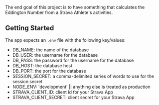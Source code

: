 The end goal of this project is to have something that calculates the Eddington Number from a Strava Athlete's activities.

## Getting Started
The app expects an `.env` file with the following key/values:
- DB_NAME: the name of the database
- DB_USER: the username for the database
- DB_PASS: the password for the username for the database
- DB_HOST: the database host
- DB_PORT: the port for the database
- SESSION_SECRET: a comma-delimited series of words to use for the session secret
- NODE_ENV: 'development' || anything else is treated as production
- STRAVA_CLIENT_ID: client Id for your Strava App
- STRAVA_CLIENT_SECRET: client secret for your Strava App
